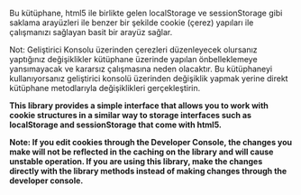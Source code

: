 Bu kütüphane, html5 ile birlikte gelen localStorage ve sessionStorage gibi saklama arayüzleri ile benzer bir şekilde cookie (çerez) yapıları ile çalışmanızı sağlayan basit bir arayüz sağlar.

Not: Geliştirici Konsolu üzerinden çerezleri düzenleyecek olursanız yaptığınız değişiklikler kütüphane üzerinde yapılan önbelleklemeye yansımayacak ve kararsız çalışmasına neden olacaktır. Bu kütüphaneyi kullanıyorsanız geliştirici konsolü üzerinden değişiklik yapmak yerine direkt kütüphane metodlarıyla değişiklikleri gerçekleştirin.

**This library provides a simple interface that allows you to work with cookie structures in a similar way to storage interfaces such as localStorage and sessionStorage that come with html5.**

**Note: If you edit cookies through the Developer Console, the changes you make will not be reflected in the caching on the library and will cause unstable operation. If you are using this library, make the changes directly with the library methods instead of making changes through the developer console.**
